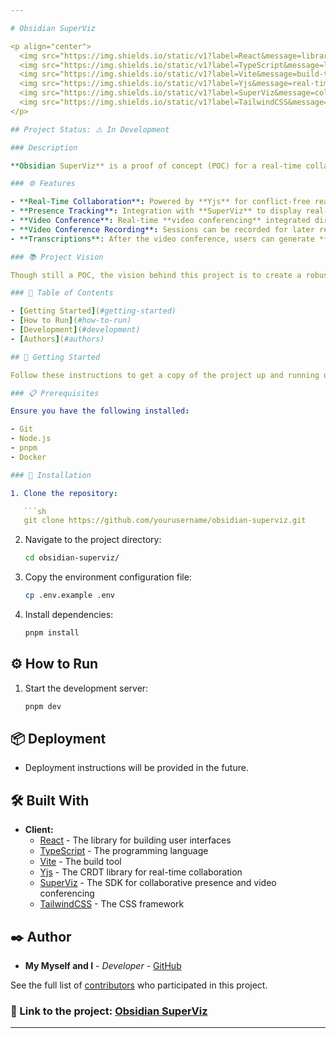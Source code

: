 ```yaml
---

# Obsidian SuperViz

<p align="center">
  <img src="https://img.shields.io/static/v1?label=React&message=library&color=blue&style=for-the-badge&logo=react"/>
  <img src="https://img.shields.io/static/v1?label=TypeScript&message=language&color=blue&style=for-the-badge&logo=typescript"/>
  <img src="https://img.shields.io/static/v1?label=Vite&message=build-tool&color=green&style=for-the-badge&logo=vite"/>
  <img src="https://img.shields.io/static/v1?label=Yjs&message=real-time%20collaboration&color=purple&style=for-the-badge&logo=none"/>
  <img src="https://img.shields.io/static/v1?label=SuperViz&message=collaboration&color=red&style=for-the-badge&logo=none"/>
  <img src="https://img.shields.io/static/v1?label=TailwindCSS&message=framework&color=indigo&style=for-the-badge&logo=tailwind-css"/>
</p>

## Project Status: ⚠️ In Development

### Description

**Obsidian SuperViz** is a proof of concept (POC) for a real-time collaborative Markdown editor, deeply inspired by the minimalist and dark aesthetic of Obsidian. Its primary goal is to enable seamless collaboration between multiple users who can simultaneously edit `.md` files, both through a modern web interface and an integrated plugin within Obsidian. Although not fully polished, the project is a functional prototype designed to facilitate real-time documentation, capture meeting notes, and collaboratively brainstorm and develop ideas in a dynamic and connected environment. The project was developed solely by **My Myself and I** in just **one day**, showcasing the rapid development process.

### ⚙️ Features

- **Real-Time Collaboration**: Powered by **Yjs** for conflict-free real-time collaboration, allowing multiple users to work on the same document simultaneously.
- **Presence Tracking**: Integration with **SuperViz** to display real-time presence of users, showing who is editing the document and their exact position within the text.
- **Video Conference**: Real-time **video conferencing** integrated directly into the platform for enhanced communication during collaboration.
- **Video Conference Recording**: Sessions can be recorded for later reference, ensuring that no important details are lost.
- **Transcriptions**: After the video conference, users can generate **transcriptions** of the session, making it easy to review discussions and summarize key points.

### 📚 Project Vision

Though still a POC, the vision behind this project is to create a robust, real-time collaborative editor that simplifies the documentation process for teams, facilitates more dynamic meeting notes, and enhances brainstorming sessions. By combining the real-time synchronization power of **Yjs** with the collaboration features of **SuperViz**, the project lays the groundwork for a future tool that can be widely used across various team workflows.

### 📝 Table of Contents

- [Getting Started](#getting-started)
- [How to Run](#how-to-run)
- [Development](#development)
- [Authors](#authors)

## 🚀 Getting Started

Follow these instructions to get a copy of the project up and running on your local machine for development and testing purposes.

### 📋 Prerequisites

Ensure you have the following installed:

- Git
- Node.js
- pnpm
- Docker

### 🔧 Installation

1. Clone the repository:

   ```sh
   git clone https://github.com/yourusername/obsidian-superviz.git
   ```

2. Navigate to the project directory:

   ```sh
   cd obsidian-superviz/
   ```

3. Copy the environment configuration file:

   ```sh
   cp .env.example .env
   ```

4. Install dependencies:

   ```sh
   pnpm install
   ```

## ⚙️ How to Run

1. Start the development server:

   ```sh
   pnpm dev
   ```

## 📦 Deployment

- Deployment instructions will be provided in the future.

## 🛠️ Built With

- **Client:**
  - [React](https://reactjs.org/) - The library for building user interfaces
  - [TypeScript](https://www.typescriptlang.org/) - The programming language
  - [Vite](https://vitejs.dev/) - The build tool
  - [Yjs](https://yjs.dev/) - The CRDT library for real-time collaboration
  - [SuperViz](https://superviz.com/) - The SDK for collaborative presence and video conferencing
  - [TailwindCSS](https://tailwindcss.com/) - The CSS framework

## ✒️ Author

- **My Myself and I** - _Developer_ - [GitHub](https://github.com/yourusername)

See the full list of [contributors](https://github.com/yourusername/obsidian-superviz/contributors) who participated in this project.

### 🔗 Link to the project: [Obsidian SuperViz](https://obsidian-superviz.vercel.app/)

---
```

